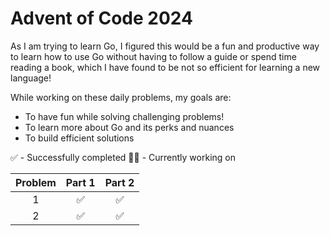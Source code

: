 # Advent of Code 2024

As I am trying to learn Go, I figured this would be a fun and productive way to learn how to use Go without having to follow a guide or spend time reading a book, which I have found to be not so efficient for learning a new language!

While working on these daily problems, my goals are:
 - To have fun while solving challenging problems!
 - To learn more about Go and its perks and nuances
 - To build efficient solutions

✅  - Successfully completed
👨‍💻 - Currently working on

| Problem | Part 1 | Part 2 |
|:--:|:--:|:--:|
| 1 | ✅ | ✅ |
| 2 | ✅ | ✅ |